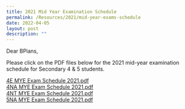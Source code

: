 ```yaml
---
title: 2021 Mid Year Examination Schedule
permalink: /Resources/2021/mid-year-exams-schedule
date: 2022-04-05
layout: post
description: ""
---
```

Dear BPians,  
  
Please click on the PDF files below for the 2021 mid-year examination schedule for Secondary 4 & 5 students.  
  
[4E MYE Exam Schedule 2021.pdf](https://www-bpghs-moe-edu-sg-admin.cwp.sg/qql/slot/u148/BPGHS%202021/Announcements%20&%20Updates/4E%20MYE%20Exam%20Schedule%202021.pdf)  
[4NA MYE Exam Schedule 2021.pdf](https://www-bpghs-moe-edu-sg-admin.cwp.sg/qql/slot/u148/BPGHS%202021/Announcements%20&%20Updates/4NA%20MYE%20Exam%20Schedule%202021.pdf)  
[4NT MYE Exam Schedule 2021.pdf](https://www-bpghs-moe-edu-sg-admin.cwp.sg/qql/slot/u148/BPGHS%202021/Announcements%20&%20Updates/4NT%20MYE%20Exam%20Schedule%202021.pdf)  
[5NA MYE Exam Schedule 2021.pdf](https://www-bpghs-moe-edu-sg-admin.cwp.sg/qql/slot/u148/BPGHS%202021/Announcements%20&%20Updates/5NA%20MYE%20Exam%20Schedule%202021.pdf)